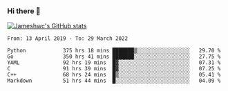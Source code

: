 ### Hi there 👋

[![Jameshwc's GitHub stats](https://github-readme-stats.vercel.app/api?username=jameshwc)](https://github.com/anuraghazra/github-readme-stats)

<!--START_SECTION:waka-->

```text
From: 13 April 2019 - To: 29 March 2022

Python            375 hrs 18 mins ███████▒░░░░░░░░░░░░░░░░░   29.70 %
Go                350 hrs 41 mins ███████░░░░░░░░░░░░░░░░░░   27.75 %
YAML              92 hrs 19 mins  █▓░░░░░░░░░░░░░░░░░░░░░░░   07.31 %
C                 91 hrs 39 mins  █▓░░░░░░░░░░░░░░░░░░░░░░░   07.25 %
C++               68 hrs 24 mins  █▒░░░░░░░░░░░░░░░░░░░░░░░   05.41 %
Markdown          51 hrs 44 mins  █░░░░░░░░░░░░░░░░░░░░░░░░   04.09 %
```

<!--END_SECTION:waka-->